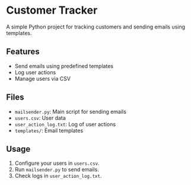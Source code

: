 # Customer Tracker

A simple Python project for tracking customers and sending emails using templates.

## Features

- Send emails using predefined templates
- Log user actions
- Manage users via CSV

## Files

- `mailsender.py`: Main script for sending emails
- `users.csv`: User data
- `user_action_log.txt`: Log of user actions
- `templates/`: Email templates

## Usage

1. Configure your users in `users.csv`.
2. Run `mailsender.py` to send emails.
3. Check logs in `user_action_log.txt`.
